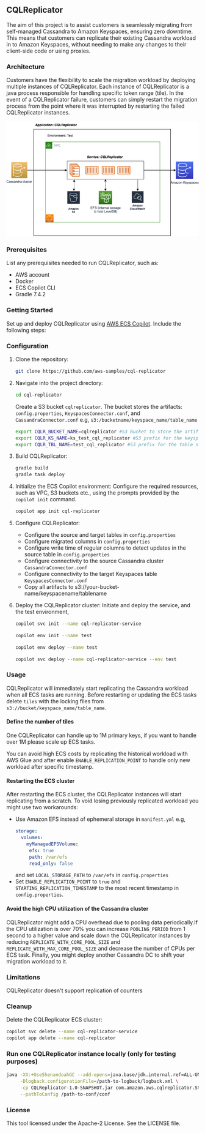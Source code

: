 ## CQLReplicator

The aim of this project is to assist customers is seamlessly migrating from self-managed Cassandra to Amazon Keyspaces,
ensuring zero downtime. This means that customers can replicate their existing Cassandra workload in to Amazon Keyspaces,
without needing to make any changes to their client-side code or using proxies.

### Architecture

Customers have the flexibility to scale the migration workload by deploying multiple instances of CQLReplicator. Each instance
of CQLReplicator is a java process responsible for handling specific token range (tile). In the event of a CQLReplicator failure,
customers can simply restart the migration process from the point where it was interrupted by restarting the failed 
CQLReplicator instances.

![](CQLReplicator.png)

### Prerequisites

List any prerequisites needed to run CQLReplicator, such as:

- AWS account
- Docker
- ECS Copilot CLI
- Gradle 7.4.2

### Getting Started

 Set up and deploy CQLReplicator using [AWS ECS Copilot](https://aws.github.io/copilot-cli/docs/getting-started/install/). Include the following steps:

### Configuration

1. Clone the repository:

   ```bash
   git clone https://github.com/aws-samples/cql-replicator
   ```

2. Navigate into the project directory:
   ```bash
   cd cql-replicator
   ```
   Create a S3 bucket `cqlreplicator`. The bucket stores the artifacts:
   `config.properties`, `KeyspacesConnector.conf`, and `CassandraConnector.conf` e.g, `s3:/bucketname/keyspace_name/table_name`

   ```bash
   export CQLR_BUCKET_NAME=cqlreplicator #S3 Bucket to store the artifacts
   export CQLR_KS_NAME=ks_test_cql_replicator #S3 prefix for the keyspace name
   export CQLR_TBL_NAME=test_cql_replicator #S3 prefix for the table name
   ```

3. Build CQLReplicator:
   ```bash
   gradle build
   gradle task deploy
   ```

4. Initialize the ECS Copilot environment:
Configure the required resources, such as VPC, S3 buckets etc., using the prompts provided by the `copilot init` command.

   ```bash
   copilot app init cql-replicator
   ```

5. Configure CQLReplicator:
   * Configure the source and target tables in `config.properties`
   * Configure migrated columns in `config.properties`
   * Configure write time of regular columns to detect updates in the source table in `config.properties`
   * Configure connectivity to the source Cassandra cluster `CassandraConnector.conf`
   * Configure connectivity to the target Keyspaces table `KeyspacesConnector.conf`
   * Copy all artifacts to s3://your-bucket-name/keyspacename/tablename

6. Deploy the CQLReplicator cluster:
Initiate and deploy the service, and the test environment,

   ```bash
   copilot svc init --name cql-replicator-service
   ```
   ```bash
   copilot env init --name test
   ```
   ```bash
   copilot env deploy --name test
   ```
   ```bash
   copilot svc deploy --name cql-replicator-service --env test
   ```

### Usage

CQLReplicator will immediately start replicating the Cassandra workload when all ECS tasks are running.
Before restarting or updating the ECS tasks delete `tiles` with the locking files from `s3://bucket/keyspace_name/table_name`.

#### Define the number of tiles

One CQLReplicator can handle up to 1M primary keys, if you want to handle over 1M please scale up ECS tasks.

You can avoid high ECS costs by replicating the historical workload with AWS Glue and after
enable `ENABLE_REPLICATION_POINT` to handle only new workload after specific timestamp.

#### Restarting the ECS cluster

After restarting the ECS cluster, the CQLReplicator instances will start replicating
from a scratch. To void losing previously replicated workload you might use two workarounds:
* Use Amazon EFS instead of ephemeral storage in `manifest.yml` e.g, 
   ```yaml
   storage:
     volumes:
       myManagedEFSVolume:
        efs: true
        path: /var/efs
        read_only: false
   ```
  and set `LOCAL_STORAGE_PATH` to `/var/efs` in `config.properties`
* Set `ENABLE_REPLICATION_POINT` to `true` and `STARTING_REPLICATION_TIMESTAMP` to the most recent timestamp
  in `config.properties`.

#### Avoid the high CPU utilization of the Cassandra cluster

CQLReplicator might add a CPU overhead due to pooling data periodically.If the CPU utilization is over 
70% you can increase `POOLING_PERIOD` from 1 second to a higher value and scale down 
the CQLReplicator instances by reducing `REPLICATE_WITH_CORE_POOL_SIZE` and
`REPLICATE_WITH_MAX_CORE_POOL_SIZE` and decrease the number of CPUs per ECS task. 
Finally, you might deploy another Cassandra DC to shift your migration workload to it.

### Limitations

CQLReplicator doesn't support replication of counters

### Cleanup

Delete the CQLReplicator ECS cluster:

   ```bash
   copilot svc delete --name cql-replicator-service  
   copilot app delete --name cql-replicator
   ```

### Run one CQLReplicator instance locally (only for testing purposes)

  ```bash
  java -XX:+UseShenandoahGC --add-opens=java.base/jdk.internal.ref=ALL-UNNAMED \
       -Dlogback.configurationFile=/path-to-logback/logback.xml \
       -cp CQLReplicator-1.0-SNAPSHOT.jar com.amazon.aws.cqlreplicator.Starter --tile 0 --tiles 1 \
       --pathToConfig /path-to-conf/conf
  ```

### License

This tool licensed under the Apache-2 License. See the LICENSE file.